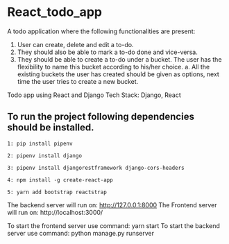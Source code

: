 # React_todo_app
A todo application where the following functionalities are present:
1. User can create, delete and edit a to-do.
2. They should also be able to mark a to-do done and vice-versa.
3. They should be able to create a to-do under a bucket. The user has the
flexibility to name this bucket according to his/her choice.
      a. All the existing buckets the user has created should be given as
          options, next time the user tries to create a new bucket.

Todo app using React and Django
Tech Stack: Django, React

## To run the project following dependencies should be installed.
```
1: pip install pipenv
```
```
2: pipenv install django
```
```
3: pipenv install djangorestframework django-cors-headers
```
```
4: npm install -g create-react-app
```
```
5: yarn add bootstrap reactstrap
```

The backend server will run on: http://127.0.0.1:8000
The Frontend server will run on: http://localhost:3000/

To start the frontend server use command: yarn start
To start the backend server use command: python manage.py runserver
